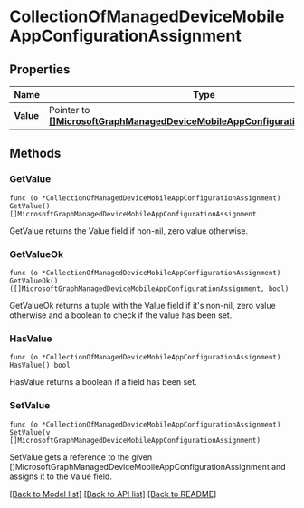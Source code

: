 # CollectionOfManagedDeviceMobileAppConfigurationAssignment

## Properties

Name | Type | Description | Notes
------------ | ------------- | ------------- | -------------
**Value** | Pointer to [**[]MicrosoftGraphManagedDeviceMobileAppConfigurationAssignment**](microsoft.graph.managedDeviceMobileAppConfigurationAssignment.md) |  | [optional] 

## Methods

### GetValue

`func (o *CollectionOfManagedDeviceMobileAppConfigurationAssignment) GetValue() []MicrosoftGraphManagedDeviceMobileAppConfigurationAssignment`

GetValue returns the Value field if non-nil, zero value otherwise.

### GetValueOk

`func (o *CollectionOfManagedDeviceMobileAppConfigurationAssignment) GetValueOk() ([]MicrosoftGraphManagedDeviceMobileAppConfigurationAssignment, bool)`

GetValueOk returns a tuple with the Value field if it's non-nil, zero value otherwise
and a boolean to check if the value has been set.

### HasValue

`func (o *CollectionOfManagedDeviceMobileAppConfigurationAssignment) HasValue() bool`

HasValue returns a boolean if a field has been set.

### SetValue

`func (o *CollectionOfManagedDeviceMobileAppConfigurationAssignment) SetValue(v []MicrosoftGraphManagedDeviceMobileAppConfigurationAssignment)`

SetValue gets a reference to the given []MicrosoftGraphManagedDeviceMobileAppConfigurationAssignment and assigns it to the Value field.


[[Back to Model list]](../README.md#documentation-for-models) [[Back to API list]](../README.md#documentation-for-api-endpoints) [[Back to README]](../README.md)


